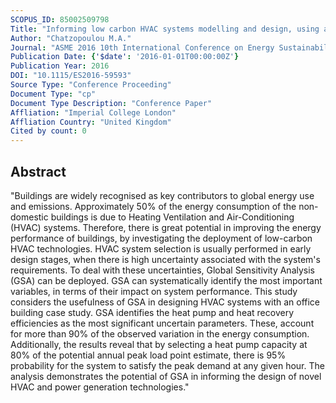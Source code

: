 ```yaml
---
SCOPUS_ID: 85002509798
Title: "Informing low carbon HVAC systems modelling and design, using a global sensitivity analysis framework"
Author: "Chatzopoulou M.A."
Journal: "ASME 2016 10th International Conference on Energy Sustainability, ES 2016, collocated with the ASME 2016 Power Conference and the ASME 2016 14th International Conference on Fuel Cell Science, Engineering and Technology"
Publication Date: {'$date': '2016-01-01T00:00:00Z'}
Publication Year: 2016
DOI: "10.1115/ES2016-59593"
Source Type: "Conference Proceeding"
Document Type: "cp"
Document Type Description: "Conference Paper"
Affliation: "Imperial College London"
Affliation Country: "United Kingdom"
Cited by count: 0
---
```


## Abstract
"Buildings are widely recognised as key contributors to global energy use and emissions. Approximately 50% of the energy consumption of the non-domestic buildings is due to Heating Ventilation and Air-Conditioning (HVAC) systems. Therefore, there is great potential in improving the energy performance of buildings, by investigating the deployment of low-carbon HVAC technologies. HVAC system selection is usually performed in early design stages, when there is high uncertainty associated with the system's requirements. To deal with these uncertainties, Global Sensitivity Analysis (GSA) can be deployed. GSA can systematically identify the most important variables, in terms of their impact on system performance. This study considers the usefulness of GSA in designing HVAC systems with an office building case study. GSA identifies the heat pump and heat recovery efficiencies as the most significant uncertain parameters. These, account for more than 90% of the observed variation in the energy consumption. Additionally, the results reveal that by selecting a heat pump capacity at 80% of the potential annual peak load point estimate, there is 95% probability for the system to satisfy the peak demand at any given hour. The analysis demonstrates the potential of GSA in informing the design of novel HVAC and power generation technologies."
